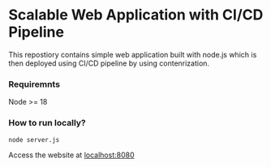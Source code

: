 
# Scalable Web Application with CI/CD Pipeline

This repostiory contains simple web application built with node.js which is then deployed using CI/CD pipeline by using contenrization.


### Requiremnts
Node >= 18


### How to run locally?
```
node server.js
```
Access the website at [localhost:8080](localhost:8080)

